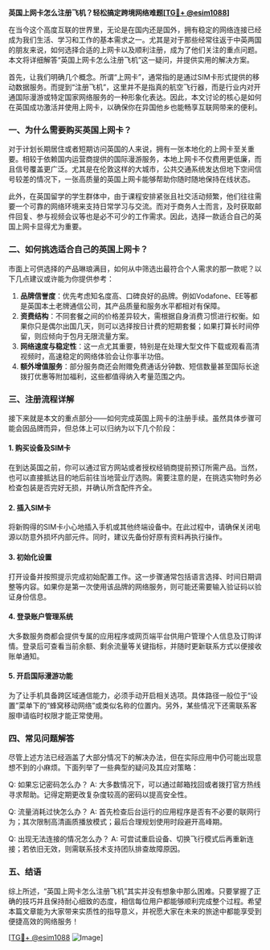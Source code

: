 **英国上网卡怎么注册飞机？轻松搞定跨境网络难题[[TG💪+ @esim1088](https://t.me/s/esim1088)]**

在当今这个高度互联的世界里，无论是在国内还是国外，拥有稳定的网络连接已经成为我们生活、学习和工作的基本需求之一。尤其是对于那些经常往返于中英两国的朋友来说，如何选择合适的上网卡以及顺利注册，成为了他们关注的重点问题。本文将详细解答“英国上网卡怎么注册飞机”这一疑问，并提供实用的解决方案。

首先，让我们明确几个概念。所谓“上网卡”，通常指的是通过SIM卡形式提供的移动数据服务。而提到“注册飞机”，这里并不是指真的航空飞行器，而是行业内对开通国际漫游或特定国家网络服务的一种形象化表达。因此，本文讨论的核心是如何在英国成功激活并使用上网卡，以确保你在异国他乡也能畅享互联网带来的便利。

### 一、为什么需要购买英国上网卡？

对于计划长期居住或者短期访问英国的人来说，拥有一张本地化的上网卡至关重要。相较于依赖国内运营商提供的国际漫游服务，本地上网卡不仅费用更低廉，而且信号覆盖更广泛。尤其是在伦敦这样的大城市，公共交通系统发达但地下空间信号较差的情况下，一张高质量的英国上网卡能够帮助你随时随地保持在线状态。

此外，在英国留学的学生群体中，由于课程安排紧张且社交活动频繁，他们往往需要一个可靠的网络环境来支持日常学习与交流。而对于商务人士而言，及时获取邮件回复、参与视频会议等也是必不可少的工作需求。因此，选择一款适合自己的英国上网卡显得尤为重要。

### 二、如何挑选适合自己的英国上网卡？

市面上可供选择的产品琳琅满目，如何从中筛选出最符合个人需求的那一款呢？以下几点建议或许能为你提供参考：

1. **品牌信誉度**：优先考虑知名度高、口碑良好的品牌。例如Vodafone、EE等都是英国本土老牌通信公司，其产品质量和服务水平都相对有保障。
2. **资费结构**：不同套餐之间的价格差异较大，需根据自身消费习惯进行权衡。如果你只是偶尔出国几天，则可以选择按日计费的短期套餐；如果打算长时间停留，则应倾向于包月无限流量方案。
3. **网络速度与稳定性**：这一点尤其重要，特别是在处理大型文件下载或观看高清视频时，高速稳定的网络体验会让你事半功倍。
4. **额外增值服务**：部分服务商还会附赠免费通话分钟数、短信数量甚至国际长途拨打优惠等附加福利，这些都值得纳入考量范围之内。

### 三、注册流程详解

接下来就是本文的重点部分——如何完成英国上网卡的注册手续。虽然具体步骤可能会因品牌而异，但总体上可以归纳为以下几个阶段：

#### 1. 购买设备及SIM卡
在到达英国之前，你可以通过官方网站或者授权经销商提前预订所需产品。当然，也可以直接抵达目的地后前往当地营业厅选购。需要注意的是，在挑选实物时务必检查包装是否完好无损，并确认所含配件齐全。

#### 2. 插入SIM卡
将新购得的SIM卡小心地插入手机或其他终端设备中。在此过程中，请确保关闭电源以防意外损坏内部元件。同时，建议先备份好原有资料再执行操作。

#### 3. 初始化设置
打开设备并按照提示完成初始配置工作。这一步骤通常包括语言选择、时间日期调整等内容。如果你是第一次使用该品牌的网络服务，则可能还需要输入验证码以验证身份信息。

#### 4. 登录账户管理系统
大多数服务商都会提供专属的应用程序或网页端平台供用户管理个人信息及订购详情。登录后可查看当前余额、剩余流量等关键指标，并随时更新联系方式以便接收账单通知。

#### 5. 开启国际漫游功能
为了让手机具备跨区域通信能力，必须手动开启相关选项。具体路径一般位于“设置”菜单下的“蜂窝移动网络”或类似名称的位置内。另外，某些情况下还需联系客服申请临时权限才能正常使用。

### 四、常见问题解答

尽管上述方法已经涵盖了大部分情况下的解决办法，但在实际应用中仍可能出现意想不到的小麻烦。下面列举了一些典型的疑问及其应对策略：

Q: 如果忘记密码怎么办？
A: 大多数情况下，可以通过邮箱找回或者拨打官方热线寻求帮助。记得定期更改复杂度较高的密码以提高安全性。

Q: 流量消耗过快怎么办？
A: 首先检查后台运行的应用程序是否有不必要的联网行为；其次限制高清画质播放模式；最后合理规划使用时段避开高峰期。

Q: 出现无法连接的情况怎么办？
A: 可尝试重启设备、切换飞行模式后再重新连接；若依旧无效，则需联系技术支持团队排查故障原因。

### 五、结语

综上所述，“英国上网卡怎么注册飞机”其实并没有想象中那么困难。只要掌握了正确的技巧并且保持耐心细致的态度，相信每位用户都能够顺利完成整个过程。希望本篇文章能为大家带来实质性的指导意义，并祝愿大家在未来的旅途中都能享受到便捷高效的网络服务！

[[TG💪+ @esim1088](https://t.me/s/esim1088) ![Image](https://i.postimg.cc/4NQfJmqS/Snipaste-2025-05-13-00-14-12.png)]
